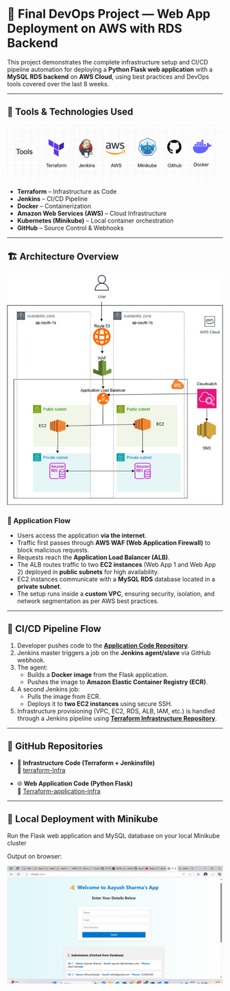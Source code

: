# 🚀 Final DevOps Project — Web App Deployment on AWS with RDS Backend

This project demonstrates the complete infrastructure setup and CI/CD pipeline automation for deploying a **Python Flask web application** with a **MySQL RDS backend** on **AWS Cloud**, using best practices and DevOps tools covered over the last 8 weeks.

---

## 🧰 Tools & Technologies Used

![Tools Used](toolsused.png)

- **Terraform** – Infrastructure as Code  
- **Jenkins** – CI/CD Pipeline  
- **Docker** – Containerization  
- **Amazon Web Services (AWS)** – Cloud Infrastructure  
- **Kubernetes (Minikube)** – Local container orchestration  
- **GitHub** – Source Control & Webhooks  

---

## 🏗️ Architecture Overview

![Architecture](architecture.drawio.png)

### 🔄 Application Flow

- Users access the application **via the internet**.
- Traffic first passes through **AWS WAF (Web Application Firewall)** to block malicious requests.
- Requests reach the **Application Load Balancer (ALB)**.
- The ALB routes traffic to two **EC2 instances** (Web App 1 and Web App 2) deployed in **public subnets** for high availability.
- EC2 instances communicate with a **MySQL RDS** database located in a **private subnet**.
- The setup runs inside a **custom VPC**, ensuring security, isolation, and network segmentation as per AWS best practices.

---

## 🔁 CI/CD Pipeline Flow

1. Developer pushes code to the [**Application Code Repository**](https://github.com/aayushITT/Terraform-application-infra).
2. Jenkins master triggers a job on the **Jenkins agent/slave** via GitHub webhook.
3. The agent:
   - Builds a **Docker image** from the Flask application.
   - Pushes the image to **Amazon Elastic Container Registry (ECR)**.
4. A second Jenkins job:
   - Pulls the image from ECR.
   - Deploys it to **two EC2 instances** using secure SSH.
5. Infrastructure provisioning (VPC, EC2, RDS, ALB, IAM, etc.) is handled through a Jenkins pipeline using [**Terraform Infrastructure Repository**](https://github.com/aayushITT/terraform-Infra).

---

## 📂 GitHub Repositories

- 🧱 **Infrastructure Code (Terraform + Jenkinsfile)**  
  🔗 [terraform-Infra](https://github.com/aayushITT/terraform-Infra)

- 🌐 **Web Application Code (Python Flask)**  
  🔗 [Terraform-application-infra](https://github.com/aayushITT/Terraform-application-infra)

---

## 🧪 Local Deployment with Minikube 

Run the Flask web application and MySQL database on your local Minikube cluster

Output on browser:

![UI view](Application.png)